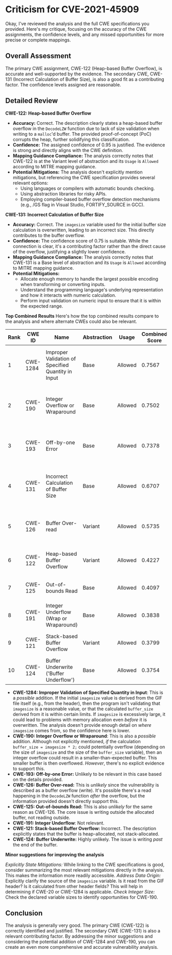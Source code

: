 # Criticism for CVE-2021-45909

Okay, I've reviewed the analysis and the full CWE specifications you provided. Here's my critique, focusing on the accuracy of the CWE assignments, the confidence levels, and any missed opportunities for more precise or complete mappings.

## Overall Assessment

The primary CWE assignment, CWE-122 (Heap-based Buffer Overflow), is accurate and well-supported by the evidence.  The secondary CWE, CWE-131 (Incorrect Calculation of Buffer Size), is also a good fit as a contributing factor. The confidence levels assigned are reasonable.

## Detailed Review

**CWE-122: Heap-based Buffer Overflow**

*   **Accuracy:** Correct. The description clearly states a heap-based buffer overflow in the `DecodeLZW` function due to lack of size validation when writing to a `malloc`'d buffer. The provided proof-of-concept (PoC) corrupts the heap, further solidifying this classification.
*   **Confidence:** The assigned confidence of 0.95 is justified. The evidence is strong and directly aligns with the CWE definition.
*   **Mapping Guidance Compliance:** The analysis correctly notes that CWE-122 is at the Variant level of abstraction and its `Usage` is `Allowed` according to MITRE mapping guidance.
*   **Potential Mitigations:** The analysis doesn't explicitly mention mitigations, but referencing the CWE specification provides several relevant options:
    *   Using languages or compilers with automatic bounds checking.
    *   Using abstraction libraries for risky APIs.
    *   Employing compiler-based buffer overflow detection mechanisms (e.g., /GS flag in Visual Studio, FORTIFY_SOURCE in GCC).

**CWE-131: Incorrect Calculation of Buffer Size**

*   **Accuracy:** Correct. The `imagesize` variable used for the initial buffer size calculation is overwritten, leading to an incorrect size. This directly contributes to the buffer overflow.
*   **Confidence:** The confidence score of 0.75 is suitable. While the connection is clear, it's a contributing factor rather than the direct cause of the overflow, justifying a slightly lower confidence.
*   **Mapping Guidance Compliance:** The analysis correctly notes that CWE-131 is a Base level of abstraction and its `Usage` is `Allowed` according to MITRE mapping guidance.
*   **Potential Mitigations:**
    *   Allocate enough memory to handle the largest possible encoding when transforming or converting inputs.
    *   Understand the programming language's underlying representation and how it interacts with numeric calculation.
    *   Perform input validation on numeric input to ensure that it is within the expected range.

**Top Combined Results**
Here's how the top combined results compare to the analysis and where alternate CWEs could also be relevant.

| Rank | CWE ID | Name | Abstraction | Usage | Combined Score | Retrievers | Individual Scores |
|------|--------|------|-------------|-------|---------------|------------|-------------------|
| 1 | CWE-1284 | Improper Validation of Specified Quantity in Input | Base | Allowed | 0.7567 | dense, sparse, graph | dense: 0.537, sparse: 0.228, graph: 1.000 |
| 2 | CWE-190 | Integer Overflow or Wraparound | Base | Allowed | 0.7502 | dense, sparse, graph | dense: 0.577, sparse: 0.243, graph: 0.902 |
| 3 | CWE-193 | Off-by-one Error | Base | Allowed | 0.7378 | dense, sparse, graph | dense: 0.544, sparse: 0.241, graph: 0.917 |
| 4 | CWE-131 | Incorrect Calculation of Buffer Size | Base | Allowed | 0.6707 | dense, sparse, graph | dense: 0.545, sparse: 0.230, graph: 0.745 |
| 5 | CWE-126 | Buffer Over-read | Variant | Allowed | 0.5735 | dense, sparse, graph | dense: 0.584, sparse: 0.222, graph: 0.565 |
| 6 | CWE-122 | Heap-based Buffer Overflow | Variant | Allowed | 0.4227 | dense, sparse | dense: 0.619, sparse: 0.259 |
| 7 | CWE-125 | Out-of-bounds Read | Base | Allowed | 0.4097 | dense, sparse | dense: 0.564, sparse: 0.223 |
| 8 | CWE-191 | Integer Underflow (Wrap or Wraparound) | Base | Allowed | 0.3838 | dense, sparse | dense: 0.527, sparse: 0.210 |
| 9 | CWE-121 | Stack-based Buffer Overflow | Variant | Allowed | 0.3799 | dense, sparse | dense: 0.569, sparse: 0.221 |
| 10 | CWE-124 | Buffer Underwrite ('Buffer Underflow') | Base | Allowed | 0.3754 | dense, sparse | dense: 0.517, sparse: 0.203 |

*   **CWE-1284: Improper Validation of Specified Quantity in Input**: This is a *possible* addition. If the initial `imagesize` value is derived from the GIF file itself (e.g., from the header), then the program isn't validating that `imagesize` is a reasonable value, or that the calculated `buffer_size` derived from it is within certain limits. If `imagesize` is excessively large, it could lead to problems with memory allocation even *before* it is overwritten.  The analysis doesn't provide enough detail on *where* `imagesize` comes from, so the confidence here is lower.
*   **CWE-190: Integer Overflow or Wraparound**: This is also a *possible* addition. Although not explicitly mentioned, *if* the calculation `buffer_size = imagesize * 2;` could potentially overflow (depending on the size of `imagesize` and the size of the `buffer_size` variable), then an integer overflow could result in a smaller-than-expected buffer. This smaller buffer is then overflowed. *However*, there's no explicit evidence to support this.
*   **CWE-193: Off-by-one Error:** Unlikely to be relevant in this case based on the details provided.
*   **CWE-126: Buffer Over-read:** This is *unlikely* since the vulnerability is described as a buffer overflow (write).  It's possible there's a read happening in the `DecodeLZW` function *after* the overflow, but the information provided doesn't directly support this.
*   **CWE-125: Out-of-bounds Read:** This is also *unlikely* for the same reason as CWE-126. The core issue is writing outside the allocated buffer, not reading outside.
*   **CWE-191: Integer Underflow**: Not relevant.
*   **CWE-121: Stack-based Buffer Overflow:** Incorrect. The description explicitly states that the buffer is heap-allocated, not stack-allocated.
*   **CWE-124: Buffer Underwrite:** Highly unlikely. The issue is writing *past* the end of the buffer.

**Minor suggestions for improving the analysis**

*Explicitly State Mitigations:*  While linking to the CWE specifications is good, consider summarizing the most relevant mitigations directly in the analysis. This makes the information more readily accessible.
*Address Data Origin:* Explicitly clarify the source of the `imagesize` variable. Is it read from the GIF header? Is it calculated from other header fields? This will help in determining if CWE-20 or CWE-1284 is applicable.
*Check Integer Size:* Check the declared variable sizes to identify opportunities for CWE-190.

## Conclusion

The analysis is generally very good. The primary CWE (CWE-122) is correctly identified and justified. The secondary CWE (CWE-131) is also a relevant contributing factor. By addressing the minor suggestions and considering the potential addition of CWE-1284 and CWE-190, you can create an even more comprehensive and accurate vulnerability analysis.